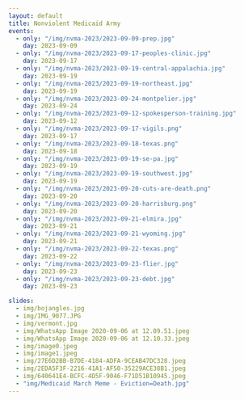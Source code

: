 ```yaml
---
layout: default
title: Nonviolent Medicaid Army
events:
  - only: "/img/nvma-2023/2023-09-09-prep.jpg"
    day: 2023-09-09
  - only: "/img/nvma-2023/2023-09-17-peoples-clinic.jpg"
    day: 2023-09-17
  - only: "/img/nvma-2023/2023-09-19-central-appalachia.jpg"
    day: 2023-09-19
  - only: "/img/nvma-2023/2023-09-19-northeast.jpg"
    day: 2023-09-19
  - only: "/img/nvma-2023/2023-09-24-montpelier.jpg"
    day: 2023-09-24
  - only: "/img/nvma-2023/2023-09-12-spokesperson-training.jpg"
    day: 2023-09-12
  - only: "/img/nvma-2023/2023-09-17-vigils.png"
    day: 2023-09-17
  - only: "/img/nvma-2023/2023-09-18-texas.png"
    day: 2023-09-18
  - only: "/img/nvma-2023/2023-09-19-se-pa.jpg"
    day: 2023-09-19
  - only: "/img/nvma-2023/2023-09-19-southwest.jpg"
    day: 2023-09-19
  - only: "/img/nvma-2023/2023-09-20-cuts-are-death.png"
    day: 2023-09-20
  - only: "/img/nvma-2023/2023-09-20-harrisburg.png"
    day: 2023-09-20
  - only: "/img/nvma-2023/2023-09-21-elmira.jpg"
    day: 2023-09-21
  - only: "/img/nvma-2023/2023-09-21-wyoming.jpg"
    day: 2023-09-21
  - only: "/img/nvma-2023/2023-09-22-texas.png"
    day: 2023-09-22
  - only: "/img/nvma-2023/2023-09-23-flier.jpg"
    day: 2023-09-23
  - only: "/img/nvma-2023/2023-09-23-debt.jpg"
    day: 2023-09-23

slides:
  - img/bojangles.jpg
  - img/IMG_9077.JPG
  - img/vermont.jpg
  - img/WhatsApp Image 2020-09-06 at 12.09.51.jpeg
  - img/WhatsApp Image 2020-09-06 at 12.10.33.jpeg
  - img/image0.jpeg
  - img/image1.jpeg
  - img/27E6D2BB-B7DE-4184-ADFA-9CEAB47DC328.jpeg
  - img/2EDA5F3F-2216-41A1-AF50-35229ACE38B1.jpeg
  - img/640641E4-BCFC-4D5F-9046-F71D51B10945.jpeg
  - "img/Medicaid March Meme - Eviction=Death.jpg"
---
```

